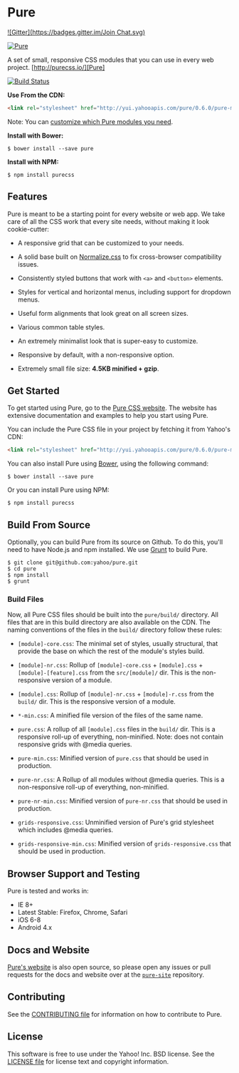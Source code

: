 Pure
====
[![Gitter](https://badges.gitter.im/Join Chat.svg)](https://gitter.im/yahoo/pure?utm_source=badge&utm_medium=badge&utm_campaign=pr-badge&utm_content=badge)

[![Pure](https://cloud.githubusercontent.com/assets/449779/5291099/1b554cca-7b03-11e4-9157-53a12d91b34a.png)][Pure]

A set of small, responsive CSS modules that you can use in every web project.
[http://purecss.io/][Pure]

[![Build Status](http://img.shields.io/travis/yahoo/pure.svg?style=flat)][Build Status]

**Use From the CDN:**

```html
<link rel="stylesheet" href="http://yui.yahooapis.com/pure/0.6.0/pure-min.css">
```

Note: You can [customize which Pure modules you need][customize].

**Install with Bower:**

```shell
$ bower install --save pure
```

**Install with NPM:**

```shell
$ npm install purecss
```

[Pure]: http://purecss.io/
[Bower]: http://bower.io/
[Build Status]: https://travis-ci.org/yahoo/pure
[customize]: http://purecss.io/customize/


Features
--------

Pure is meant to be a starting point for every website or web app. We take care
of all the CSS work that every site needs, without making it look cookie-cutter:

* A responsive grid that can be customized to your needs.

* A solid base built on [Normalize.css][] to fix cross-browser compatibility
  issues.

* Consistently styled buttons that work with `<a>` and `<button>` elements.

* Styles for vertical and horizontal menus, including support for dropdown
  menus.

* Useful form alignments that look great on all screen sizes.

* Various common table styles.

* An extremely minimalist look that is super-easy to customize.

* Responsive by default, with a non-responsive option.

* Extremely small file size: **4.5KB minified + gzip**.


[Normalize.css]: http://necolas.github.io/normalize.css/


Get Started
-----------

To get started using Pure, go to the [Pure CSS website][Pure]. The website has
extensive documentation and examples to help you start using Pure.

You can include the Pure CSS file in your project by fetching it from Yahoo's
CDN:

```html
<link rel="stylesheet" href="http://yui.yahooapis.com/pure/0.6.0/pure-min.css">
```

You can also install Pure using [Bower][], using the following command:

```shell
$ bower install --save pure
```

Or you can install Pure using NPM:

```shell
$ npm install purecss
```

Build From Source
-----------------

Optionally, you can build Pure from its source on Github. To do this, you'll
need to have Node.js and npm installed. We use [Grunt][] to build Pure.

```shell
$ git clone git@github.com:yahoo/pure.git
$ cd pure
$ npm install
$ grunt
```

### Build Files

Now, all Pure CSS files should be built into the `pure/build/` directory. All
files that are in this build directory are also available on the CDN. The naming
conventions of the files in the `build/` directory follow these rules:

* `[module]-core.css`: The minimal set of styles, usually structural, that
  provide the base on which the rest of the module's styles build.

* `[module]-nr.css`: Rollup of `[module]-core.css` + `[module].css` +
  `[module]-[feature].css` from the `src/[module]/` dir. This is the
  non-responsive version of a module.

* `[module].css`: Rollup of `[module]-nr.css` + `[module]-r.css` from the
  `build/` dir. This is the responsive version of a module.

* `*-min.css`: A minified file version of the files of the same name.

* `pure.css`: A rollup of all `[module].css` files in the `build/` dir. This is
  a responsive roll-up of everything, non-minified.  Note: does not contain responsive grids with @media queries.

* `pure-min.css`: Minified version of `pure.css` that should be used in
  production.

* `pure-nr.css`: A Rollup of all modules without @media queries. This is a
  non-responsive roll-up of everything, non-minified.

* `pure-nr-min.css`: Minified version of `pure-nr.css` that should be used in
  production.

* `grids-responsive.css`: Unminified version of Pure's grid stylesheet which 
  includes @media queries.

* `grids-responsive-min.css`: Minified version of `grids-responsive.css` that
  should be used in production.


[Grunt]: http://gruntjs.com/


Browser Support and Testing
---------------------------

Pure is tested and works in:

* IE 8+
* Latest Stable: Firefox, Chrome, Safari
* iOS 6-8
* Android 4.x


Docs and Website
----------------

[Pure's website][Pure] is also open source, so please open any issues or pull
requests for the docs and website over at the [`pure-site`][pure-site]
repository.


[pure-site]: https://github.com/yahoo/pure-site


Contributing
------------

See the [CONTRIBUTING file][] for information on how to contribute to Pure.


[CONTRIBUTING file]: https://github.com/yahoo/pure/blob/master/CONTRIBUTING.md


License
-------

This software is free to use under the Yahoo! Inc. BSD license.
See the [LICENSE file][] for license text and copyright information.


[LICENSE file]: https://github.com/yahoo/pure/blob/master/LICENSE.md
